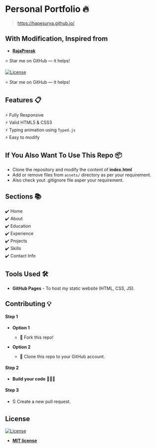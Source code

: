 # Personal Portfolio 🔥
> https://hapesurya.github.io/

## With Modification, Inspired from
- **[RajaPrerak](http://rajaprerak.github.io/)**

:star: Star me on GitHub — it helps!

[![License](http://img.shields.io/:license-mit-blue.svg?style=flat-square)](http://badges.mit-license.org)

:star: Star me on GitHub — it helps!

## Features 📋
⚡️ Fully Responsive\
⚡️ Valid HTML5 & CSS3\
⚡️ Typing animation using `Typed.js`\
⚡️ Easy to modify

## If You Also Want To Use This Repo 📦
- Clone the repository and modify the content of <b>index.html</b> 
- Add or remove files from `assets/` directory as per your requirement.
- Also check yout .gitignore file asper your requirement.

## Sections 📚
✔️ Home\
✔️ About\
✔️ Education\
✔️ Experience\
✔️ Projects \
✔️ Skills \
✔️ Contact Info


## Tools Used 🛠️
* <b>GitHub Pages</b> - To host my static website (HTML, CSS, JS).

## Contributing 💡
#### Step 1

- **Option 1**
    - 🍴 Fork this repo!

- **Option 2**
    - 👯 Clone this repo to your GitHub account.


#### Step 2

- **Build your code** 🔨🔨🔨

#### Step 3

- 🔃 Create a new pull request.

## License
[![License](http://img.shields.io/:license-mit-blue.svg?style=flat-square)](http://badges.mit-license.org)

- **[MIT license](http://opensource.org/licenses/mit-license.php)**

